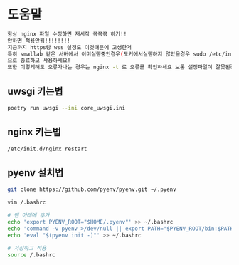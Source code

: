 # 도움말

```bash
항상 nginx 파일 수정하면 재시작 꼮꼭꼮 하기!! 
안하면 적용안됨!!!!!!!!
지금까지 https랑 wss 설정도 이것떄문에 고생한거
특히 smallab 같은 서버에서 이미실행중인경우(도커에서실행하지 않았을경우 sudo /etc/init.d/nginx stop
으로 종료하고 사용하세요!
또한 이렇게해도 오류가나는 경우는 nginx -t 로 오류를 확인하세요 보통 설정파일이 잘못된경우가 많음)

```


## uwsgi 키는법

```bash
poetry run uwsgi --ini core_uwsgi.ini
```

## nginx 키는법

```bash
/etc/init.d/nginx restart
```

## pyenv 설치법

```bash
git clone https://github.com/pyenv/pyenv.git ~/.pyenv
```

```bash
vim /.bashrc
```

```bash
# 맨 아래에 추가
echo 'export PYENV_ROOT="$HOME/.pyenv"' >> ~/.bashrc
echo 'command -v pyenv >/dev/null || export PATH="$PYENV_ROOT/bin:$PATH"' >> ~/.bashrc
echo 'eval "$(pyenv init -)"' >> ~/.bashrc
```

```bash
# 저장하고 적용
source /.bashrc
```


